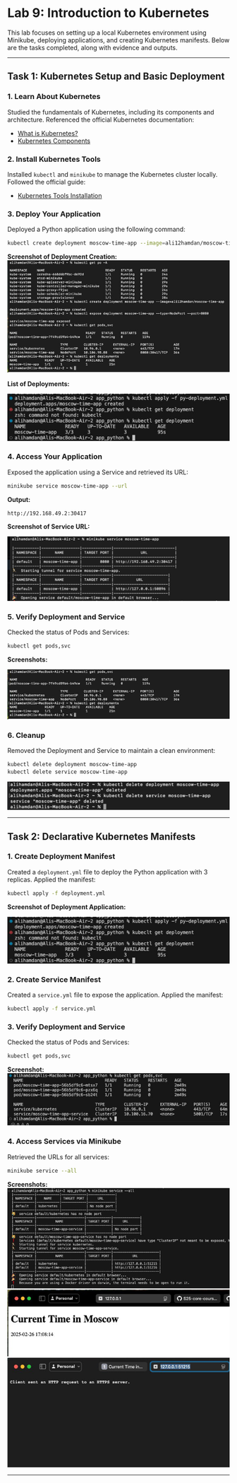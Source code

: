 # Lab 9: Introduction to Kubernetes

This lab focuses on setting up a local Kubernetes environment using Minikube, deploying applications, and creating Kubernetes manifests. Below are the tasks completed, along with evidence and outputs.

---

## Task 1: Kubernetes Setup and Basic Deployment

### 1. Learn About Kubernetes

Studied the fundamentals of Kubernetes, including its components and architecture. Referenced the official Kubernetes documentation:

- [What is Kubernetes?](https://kubernetes.io/docs/concepts/overview/what-is-kubernetes/)
- [Kubernetes Components](https://kubernetes.io/docs/concepts/overview/components/)

### 2. Install Kubernetes Tools

Installed `kubectl` and `minikube` to manage the Kubernetes cluster locally. Followed the official guide:

- [Kubernetes Tools Installation](https://kubernetes.io/docs/tasks/tools/)

### 3. Deploy Your Application

Deployed a Python application using the following command:

```bash
kubectl create deployment moscow-time-app --image=ali12hamdan/moscow-time-app:
```

**Screenshot of Deployment Creation:**
![Deployment Creation](screen-sh/1.jpg)

**List of Deployments:**

![List Deployments](screen-sh/2.jpg)

### 4. Access Your Application

Exposed the application using a Service and retrieved its URL:

```bash
minikube service moscow-time-app --url
```

**Output:**

```out
http://192.168.49.2:30417
```

**Screenshot of Service URL:**

![Service URL](screen-sh/10.jpg)

### 5. Verify Deployment and Service

Checked the status of Pods and Services:

```bash
kubectl get pods,svc
```

**Screenshots:**

![Pods and Services](screen-sh/3.jpg)

### 6. Cleanup

Removed the Deployment and Service to maintain a clean environment:

```bash
kubectl delete deployment moscow-time-app
kubectl delete service moscow-time-app
```

![clean](screen-sh/4.jpg)

---

## Task 2: Declarative Kubernetes Manifests

### 1. Create Deployment Manifest

Created a `deployment.yml` file to deploy the Python application with 3 replicas. Applied the manifest:

```bash
kubectl apply -f deployment.yml
```

**Screenshot of Deployment Application:**

![Deployment Applied](screen-sh/5.jpg)

### 2. Create Service Manifest

Created a `service.yml` file to expose the application. Applied the manifest:

```bash
kubectl apply -f service.yml
```

### 3. Verify Deployment and Service

Checked the status of Pods and Services:

```bash
kubectl get pods,svc
```

**Screenshot:**
![Pods and Services](screen-sh/6.jpg)

### 4. Access Services via Minikube

Retrieved the URLs for all services:

```bash
minikube service --all
```

**Screenshots:**
![Minikube Service Output](screen-sh/7.jpg)
![Python Service in Browser](screen-sh/8.jpg)
![Kubernetes Service in Browser](screen-sh/9.jpg)

---
